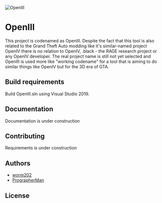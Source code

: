 ![OpenIII](https://github.com/worm202/OpenIII/blob/master/OpenIII/Resources/cover.png)

# OpenIII
This project is codenamed as OpenIII. Despite the fact that this tool is also related to the Grand Theft Auto modding like it's similar-named project OpenIV there is no relation to OpenIV, .black - the RAGE research project or any OpenIV developer. The real project name is still not yet selected and OpenIII is used more like "working codename" for a tool that is aiming to do similar things like OpenIV but for the 3D era of GTA.

## Build requirements
Build OpenIII.sln using Visual Studio 2019.

## Documentation
Documentation is under construction

## Contributing
Requirements is under construction

## Authors
+ [worm202](https://github.com/worm202)
+ [PrographerMan](https://github.com/PrographerMan)

## License
